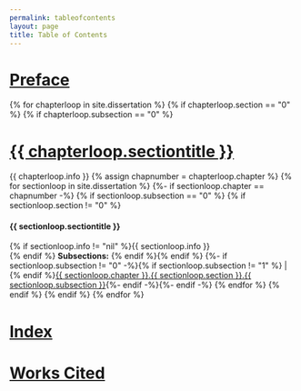 ```yaml
---
permalink: tableofcontents
layout: page
title: Table of Contents
---
```

<h1><a href="{{ site.baseful }}/dissertation/preface">Preface</a></h1>
{% for chapterloop in site.dissertation %}
{% if chapterloop.section == "0" %}
{% if chapterloop.subsection == "0" %}
<h1><a href="{{ site.baseurl }}/dissertation/{{ chapterloop.chapter }}_{{ chapterloop.section }}_{{ chapterloop.subsection }}">{{ chapterloop.sectiontitle }}</a></h1>
{{ chapterloop.info }}
{% assign chapnumber = chapterloop.chapter %}
{% for sectionloop in site.dissertation %}
{%- if sectionloop.chapter == chapnumber -%}
{% if sectionloop.subsection == "0" %}
{% if sectionloop.section != "0" %}
<h4>{{ sectionloop.sectiontitle }}</h4>
{% if sectionloop.info != "nil" %}{{ sectionloop.info }}<br>{% endif %}
<b>Subsections:</b>
{% endif %}{% endif %}
{%- if sectionloop.subsection != "0" -%}{% if sectionloop.subsection != "1" %} | {% endif %}<a href="{{ site.baseurl }}/dissertation/{{ sectionloop.chapter }}_{{ sectionloop.section }}_{{ sectionloop.subsection }}">{{ sectionloop.chapter }}.{{ sectionloop.section }}.{{ sectionloop.subsection }}</a>{%- endif -%}{%- endif -%}
{% endfor %}
{% endif %}
{% endif %}
{% endfor %}
<h1><a href="{{ site.baseurl }}/dissertation/index">Index</a></h1>
<h1><a href="{{ site.baseurl }}/dissertation/citations">Works Cited</a></h1>